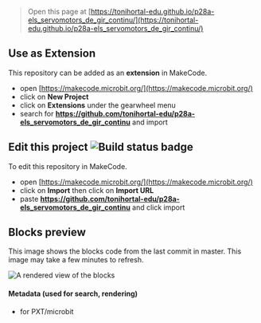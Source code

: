 
> Open this page at [https://tonihortal-edu.github.io/p28a-els_servomotors_de_gir_continu/](https://tonihortal-edu.github.io/p28a-els_servomotors_de_gir_continu/)

## Use as Extension

This repository can be added as an **extension** in MakeCode.

* open [https://makecode.microbit.org/](https://makecode.microbit.org/)
* click on **New Project**
* click on **Extensions** under the gearwheel menu
* search for **https://github.com/tonihortal-edu/p28a-els_servomotors_de_gir_continu** and import

## Edit this project ![Build status badge](https://github.com/tonihortal-edu/p28a-els_servomotors_de_gir_continu/workflows/MakeCode/badge.svg)

To edit this repository in MakeCode.

* open [https://makecode.microbit.org/](https://makecode.microbit.org/)
* click on **Import** then click on **Import URL**
* paste **https://github.com/tonihortal-edu/p28a-els_servomotors_de_gir_continu** and click import

## Blocks preview

This image shows the blocks code from the last commit in master.
This image may take a few minutes to refresh.

![A rendered view of the blocks](https://github.com/tonihortal-edu/p28a-els_servomotors_de_gir_continu/raw/master/.github/makecode/blocks.png)

#### Metadata (used for search, rendering)

* for PXT/microbit
<script src="https://makecode.com/gh-pages-embed.js"></script><script>makeCodeRender("{{ site.makecode.home_url }}", "{{ site.github.owner_name }}/{{ site.github.repository_name }}");</script>
